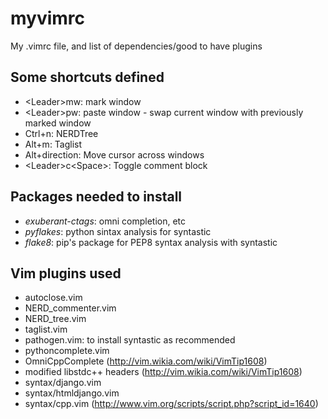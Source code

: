 myvimrc
=======

My .vimrc file, and list of dependencies/good to have plugins

Some shortcuts defined
----------------------
- &lt;Leader&gt;mw: mark window
- &lt;Leader&gt;pw: paste window - swap current window with previously marked window
- Ctrl+n: NERDTree
- Alt+m: Taglist
- Alt+direction: Move cursor across windows
- &lt;Leader&gt;c\<Space\>: Toggle comment block


Packages needed to install
--------------------------

- *exuberant-ctags*: omni completion, etc
- *pyflakes*: python sintax analysis for syntastic
- *flake8*: pip's package for PEP8 syntax analysis with syntastic

Vim plugins used
----------------
- autoclose.vim
- NERD\_commenter.vim
- NERD\_tree.vim
- taglist.vim
- pathogen.vim: to install syntastic as recommended
- pythoncomplete.vim
- OmniCppComplete (http://vim.wikia.com/wiki/VimTip1608)
- modified libstdc++ headers (http://vim.wikia.com/wiki/VimTip1608)
- syntax/django.vim
- syntax/htmldjango.vim
- syntax/cpp.vim (http://www.vim.org/scripts/script.php?script_id=1640)




